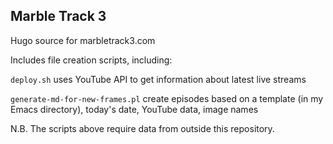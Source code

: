 ## Marble Track 3

Hugo source for marbletrack3.com

Includes file creation scripts, including:

`deploy.sh` uses YouTube API to get information about latest live streams

`generate-md-for-new-frames.pl`
create episodes based on a template (in my Emacs directory), today's date, YouTube data, image names

N.B. The scripts above require data from outside this repository.
